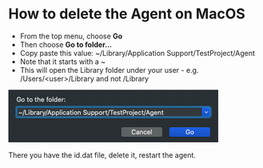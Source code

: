 # How to delete the Agent on MacOS



* From the top menu, choose **Go**
* Then choose **Go to folder...**
* Copy paste this value: \~/Library/Application Support/TestProject/Agent
* Note that it starts with a \~
* This will open the Library folder under your user - e.g. /Users/\<user>/Library and not /Library

![](<../../.gitbook/assets/image (469).png>)

There you have the id.dat file, delete it, restart the agent.
